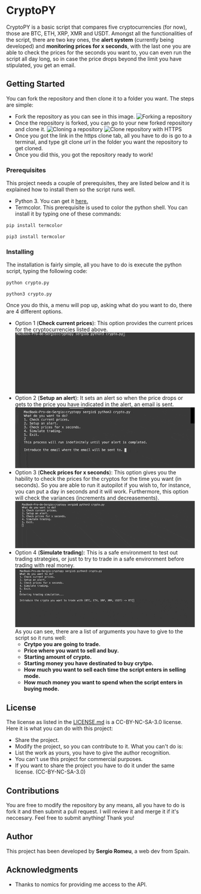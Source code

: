 # CryptoPY

CryptoPY is a basic script that compares five cryptocurrencies (for now), those are BTC, ETH, XRP, XMR and USDT.
Amongst all the functionalities of the script, there are two key ones, the **alert system** (currently being developed) and **monitoring prices for x seconds**, with the last one you are able to check the prices for the seconds you want to, you can even run the script all day long, so in case the price drops beyond the limit you have stipulated, you get an email.

## Getting Started
You can fork the repository and then clone it to a folder you want. The steps are simple:
- Fork the repository as you can see in this image.
![Forking a repository](https://help.github.com/assets/images/help/repository/fork_button.jpg)
- Once the repository is forked, you can go to your new forked repository and clone it.
![Cloning a repository](https://help.github.com/assets/images/help/repository/clone-repo-clone-url-button.png)
![Clone repository with HTTPS](https://help.github.com/assets/images/help/repository/https-url-clone.png)
- Once you got the link in the https clone tab, all you have to do is go to a terminal, and type git clone *url* in the folder you want the repository to get cloned.
- Once you did this, you got the repository ready to work!

### Prerequisites
This project needs a couple of prerequisites, they are listed below and it is explained how to install them so the script runs well.

- Python 3. You can get it [here.](https://www.python.org/downloads/)
- Termcolor. This prerequisite is used to color the python shell. You can install it by typing one of these commands:
```
pip install termcolor
```
```
pip3 install termcolor
```

### Installing
The installation is fairly simple, all you have to do is execute the python script, typing the following code:
```
python crypto.py
```
```
python3 crypto.py
```
Once you do this, a menu will pop up, asking what do you want to do, there are 4 different options.
- Option 1 (**Check current prices**): This option provides the current prices for the cryptocurrencies listed above.
![Current prices](https://raw.githubusercontent.com/romeuu/cryptopy/doc/docs/1.gif)
- Option 2 (**Setup an alert**): It sets an alert so when the price drops or gets to the price you have indicated in the alert, an email is sent.
![Alert](https://raw.githubusercontent.com/romeuu/cryptopy/doc/docs/2.gif)
- Option 3 (**Check prices for x seconds**): This option gives you the hability to check the prices for the cryptos for the time you want (in seconds). So you are able to run it autopilot if you wish to, for instance, you can put a day in seconds and it will work. Furthermore, this option will check the variances (increments and decreasements).
![Check prices for seconds](https://raw.githubusercontent.com/romeuu/cryptopy/doc/docs/3.gif)
- Option 4 (**Simulate trading**): This is a safe environment to test out trading strategies, or just to try to trade in a safe environment before trading with real money. 
![Trading environment](https://raw.githubusercontent.com/romeuu/cryptopy/doc/docs/4.gif)
As you can see, there are a list of arguments you have to give to the script so it runs well:
    + **Crytpo you are going to trade.**
    + **Price where you want to sell and buy.**
    + **Starting amount of crypto.**
    + **Starting money you have destinated to buy crytpo.**
    + **How much you want to sell each time the script enters in selling mode.**
    + **How much money you want to spend when the script enters in buying mode.**

## License
The license as listed in the [LICENSE.md](./LICENSE.md) is a CC-BY-NC-SA-3.0 license. Here it is what you can do with this project:
- Share the project.
- Modify the project, so you can contribute to it.
What you can't do is:
- List the work as yours, you have to give the author recognition.
- You can't use this project for commercial purposes.
- If you want to share the project you have to do it under the same license. (CC-BY-NC-SA-3.0)

## Contributions
You are free to modify the repository by any means, all you have to do is fork it and then submit a pull request. I will review it and merge it if it's neccesary.
Feel free to submit anything! Thank you!

## Author
This project has been developed by **Sergio Romeu**, a web dev from Spain.

## Acknowledgments
- Thanks to nomics for providing me access to the API.